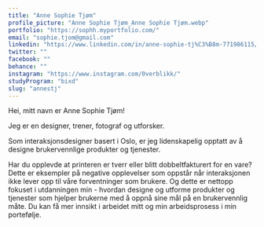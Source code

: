 ```yaml
---
title: "Anne Sophie Tjøm"
profile_picture: "Anne Sophie Tjøm_Anne Sophie Tjøm.webp"
portfolio: "https://sophh.myportfolio.com/"
email: "sophie.tjom@gmail.com"
linkedin: "https://www.linkedin.com/in/anne-sophie-tj%C3%B8m-771986115/"
twitter: ""
facebook: ""
behance: ""
instagram: "https://www.instagram.com/0verblikk/"
studyProgram: "bixd"
slug: "annestj"
---
```


Hei, mitt navn er Anne Sophie Tjøm!

Jeg er en designer, trener, fotograf og utforsker.

Som interaksjonsdesigner basert i Oslo, er jeg lidenskapelig opptatt av å designe brukervennlige produkter og tjenester.

Har du opplevde at printeren er tverr eller blitt dobbeltfakturert for en vare? Dette er eksempler på negative opplevelser som oppstår når interaksjonen ikke lever opp til våre forventninger som brukere. Og dette er nettopp fokuset i utdanningen min - hvordan designe og utforme produkter og tjenester som hjelper brukerne med å oppnå sine mål på en brukervennlig måte. 
Du kan få mer innsikt i arbeidet mitt og min arbeidsprosess i min portefølje.
